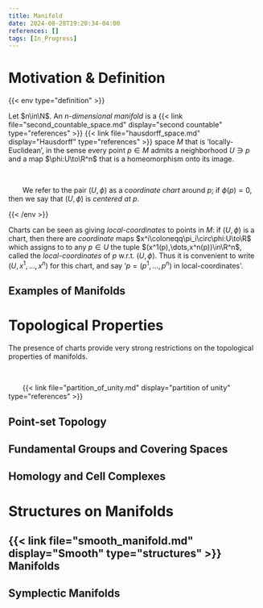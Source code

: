 ```yaml
---
title: Manifold
date: 2024-08-28T19:20:34-04:00
references: []
tags: [In_Progress]
---
```


# Motivation & Definition

{{< env type="definition" >}}

Let $n\in\N$. An *$n$-dimensional manifold* is a {{< link file="second_countable_space.md" display="second countable" type="references" >}} {{< link file="hausdorff_space.md" display="Hausdorff" type="references" >}} space $M$ that is ‘locally-Euclidean’, in the sense every point $p\in M$ admits a neighborhood $U\ni p$ and a map $\phi:U\to\R^n$ that is a homeomorphism onto its image.

<br>

&emsp;&emsp;We refer to the pair $(U,\phi)$ as a *coordinate chart* around $p$; if $\phi(p)=0$, then we say that $(U,\phi)$ is *centered at $p$*.

{{< /env >}}

Charts can be seen as giving *local-coordinates* to points in $M$: if $(U,\phi)$ is a chart, then there are *coordinate* maps $x^i\coloneqq\pi_i\circ\phi:U\to\R$ which assigns to to any $p\in U$ the tuple $(x^1(p),\dots,x^n(p))\in\R^n$, called the *local-coordinates* of $p$ w.r.t. $(U,\phi)$. Thus it is convenient to write $(U,x^1,\dots,x^n)$ for this chart, and say ‘$p=(p^1,\dots,p^n)$ in local-coordinates’.

## Examples of Manifolds

# Topological Properties

The presence of charts provide very strong restrictions on the topological properties of manifolds.

<br>

&emsp;&emsp;{{< link file="partition_of_unity.md" display="partition of unity" type="references" >}}

## Point-set Topology

## Fundamental Groups and Covering Spaces

## Homology and Cell Complexes

# Structures on Manifolds

## {{< link file="smooth_manifold.md" display="Smooth" type="structures" >}} Manifolds

## Symplectic Manifolds
